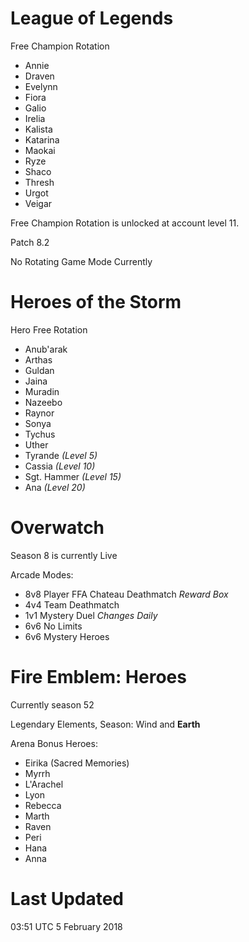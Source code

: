 # League of Legends

Free Champion Rotation

- Annie
- Draven
- Evelynn
- Fiora
- Galio
- Irelia
- Kalista
- Katarina
- Maokai
- Ryze
- Shaco
- Thresh
- Urgot
- Veigar

Free Champion Rotation is unlocked at account level 11.

Patch 8.2

No Rotating Game Mode Currently

# Heroes of the Storm

Hero Free Rotation

- Anub'arak
- Arthas
- Guldan
- Jaina
- Muradin
- Nazeebo
- Raynor
- Sonya
- Tychus
- Uther
- Tyrande *(Level 5)*
- Cassia *(Level 10)*
- Sgt. Hammer *(Level 15)*
- Ana *(Level 20)*

# Overwatch

Season 8 is currently Live

Arcade Modes:

- 8v8 Player FFA Chateau Deathmatch *Reward Box*
- 4v4 Team Deathmatch
- 1v1 Mystery Duel *Changes Daily*
- 6v6 No Limits
- 6v6 Mystery Heroes

# Fire Emblem: Heroes

Currently season 52

Legendary Elements, Season: Wind and **Earth**

Arena Bonus Heroes:

- Eirika (Sacred Memories)
- Myrrh
- L'Arachel
- Lyon
- Rebecca
- Marth
- Raven
- Peri
- Hana
- Anna

# Last Updated

03:51 UTC 5 February 2018
